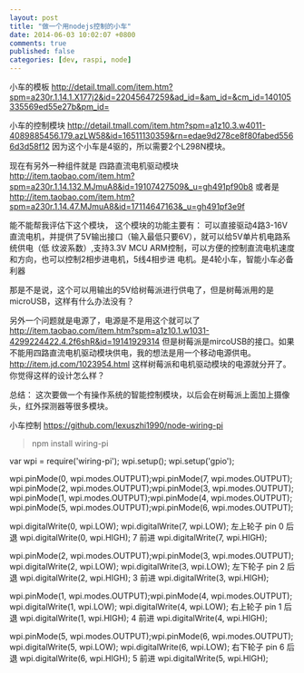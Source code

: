 ```yaml
---
layout: post
title: "做一个用nodejs控制的小车"
date: 2014-06-03 10:02:07 +0800
comments: true
published: false
categories: [dev, raspi, node]
---
```



小车的模板
http://detail.tmall.com/item.htm?spm=a230r.1.14.1.X177j2&id=22045647259&ad_id=&am_id=&cm_id=140105335569ed55e27b&pm_id=

小车的控制模块
http://detail.tmall.com/item.htm?spm=a1z10.3.w4011-4089885456.179.azLW58&id=16511130359&rn=edae9d278ce8f80fabed5566d3d58f12
因为这个小车是4驱的，所以需要2个L298N模块。

现在有另外一种组件就是 四路直流电机驱动模块
http://item.taobao.com/item.htm?spm=a230r.1.14.132.MJmuA8&id=19107427509&_u=gh491pf90b8
或者是
http://item.taobao.com/item.htm?spm=a230r.1.14.47.MJmuA8&id=17114647163&_u=gh491pf3e9f

能不能帮我评估下这个模块， 这个模块的功能主要有：
可以直接驱动4路3-16V直流电机，并提供了5V输出接口（输入最低只要6V），就可以给5V单片机电路系统供电（低
纹波系数）,支持3.3V MCU ARM控制，可以方便的控制直流电机速度和方向，也可以控制2相步进电机，5线4相步进
电机。是4轮小车，智能小车必备利器

那是不是说，这个可以用输出的5V给树莓派进行供电了，但是树莓派用的是microUSB，这样有什么办法没有？

另外一个问题就是电源了，电源是不是用这个就可以了
http://item.taobao.com/item.htm?spm=a1z10.1.w1031-4299224422.4.2f6shR&id=19141929314
但是树莓派是mircoUSB的接口。如果不能用四路直流电机驱动模块供电，我的想法是用一个移动电源供电。
http://item.jd.com/1023954.html
这样树莓派和电机驱动模块的电源就分开了。你觉得这样的设计怎么样？

总结：
这次要做一个有操作系统的智能控制模块，以后会在树莓派上面加上摄像头，红外探测器等很多模块。



小车控制
https://github.com/lexuszhi1990/node-wiring-pi

> npm install wiring-pi

var wpi = require('wiring-pi');
wpi.setup();
wpi.setup('gpio');

wpi.pinMode(0, wpi.modes.OUTPUT);wpi.pinMode(7, wpi.modes.OUTPUT);
wpi.pinMode(2, wpi.modes.OUTPUT);wpi.pinMode(3, wpi.modes.OUTPUT);
wpi.pinMode(1, wpi.modes.OUTPUT);wpi.pinMode(4, wpi.modes.OUTPUT);
wpi.pinMode(5, wpi.modes.OUTPUT);wpi.pinMode(6, wpi.modes.OUTPUT);

wpi.digitalWrite(0, wpi.LOW); wpi.digitalWrite(7, wpi.LOW);
左上轮子
pin 0  后退 wpi.digitalWrite(0, wpi.HIGH);
    7  前进 wpi.digitalWrite(7, wpi.HIGH);

wpi.pinMode(2, wpi.modes.OUTPUT);wpi.pinMode(3, wpi.modes.OUTPUT);
wpi.digitalWrite(2, wpi.LOW); wpi.digitalWrite(3, wpi.LOW);
左下轮子
pin 2 后退 wpi.digitalWrite(2, wpi.HIGH);
    3 前进 wpi.digitalWrite(3, wpi.HIGH);

wpi.pinMode(1, wpi.modes.OUTPUT);wpi.pinMode(4, wpi.modes.OUTPUT);
wpi.digitalWrite(1, wpi.LOW); wpi.digitalWrite(4, wpi.LOW);
右上轮子
pin 1 后退 wpi.digitalWrite(1, wpi.HIGH);
    4 前进 wpi.digitalWrite(4, wpi.HIGH);

wpi.pinMode(5, wpi.modes.OUTPUT);wpi.pinMode(6, wpi.modes.OUTPUT);
wpi.digitalWrite(5, wpi.LOW); wpi.digitalWrite(6, wpi.LOW);
右下轮子
pin 6 后退 wpi.digitalWrite(6, wpi.HIGH);
    5 前进 wpi.digitalWrite(5, wpi.HIGH);
